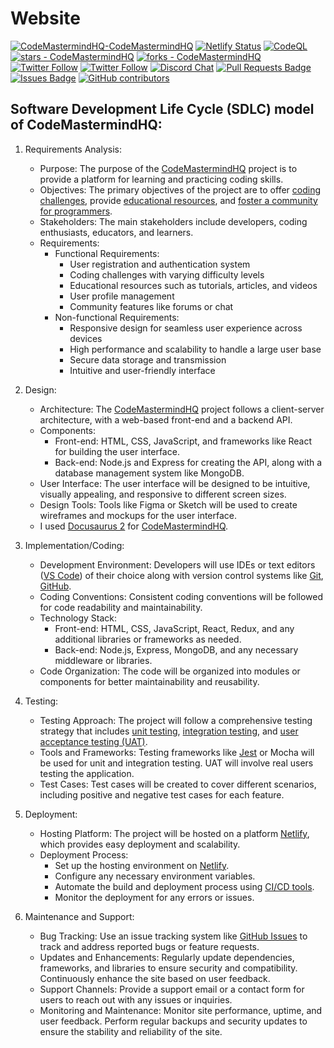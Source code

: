 # Website

[![CodeMastermindHQ-CodeMastermindHQ](https://img.shields.io/static/v1?label=CodeMastermindHQ&message=CodeMastermindHQ&color=blue&logo=github)](https://github.com/CodeMastermindHQ/CodeMastermindHQ "Go to GitHub repo")
[![Netlify Status](https://api.netlify.com/api/v1/badges/1aef6d13-04e6-466f-a3c1-93043c273445/deploy-status)](https://app.netlify.com/sites/cmhq/deploys)
[![CodeQL](https://github.com/CodeMastermindHQ/CodeMastermindHQ/actions/workflows/github-code-scanning/codeql/badge.svg)](https://github.com/CodeMastermindHQ/CodeMastermindHQ/actions/workflows/github-code-scanning/codeql)
[![stars - CodeMastermindHQ](https://img.shields.io/github/stars/CodeMastermindHQ/CodeMastermindHQ?style=social)](https://github.com/CodeMastermindHQ/CodeMastermindHQ/stargazers)
[![forks - CodeMastermindHQ](https://img.shields.io/github/forks/CodeMastermindHQ/CodeMastermindHQ?style=social)](https://github.com/CodeMastermindHQ/CodeMastermindHQ/forks)
<a href="https://twitter.com/codemastermind2"><img src="https://img.shields.io/twitter/follow/codemastermind2.svg?style=social"  alt="Twitter Follow" /></a>
<a href="https://twitter.com/AJAYDHA27250016"><img src="https://img.shields.io/twitter/follow/AJAYDHA27250016.svg?style=social"  alt="Twitter Follow" /></a>
<a href="https://discord.gg/BFkPKMsfuZ"><img src="https://img.shields.io/discord/102860784329052160.svg" alt="Discord Chat" /></a>
<a href="https://github.com/CodeMastermindHQ/CodeMastermindHQ/pulls"><img src="https://img.shields.io/github/issues-pr/CodeMastermindHQ/CodeMastermindHQ" alt="Pull Requests Badge"/></a>
<a href="https://github.com/CodeMastermindHQ/CodeMastermindHQ/issues"><img src="https://img.shields.io/github/issues/CodeMastermindHQ/CodeMastermindHQ" alt="Issues Badge"/></a>
<a href="https://github.com/CodeMastermindHQ/CodeMastermindHQ/graphs/contributors"><img alt="GitHub contributors" src="https://img.shields.io/github/contributors/CodeMastermindHQ/CodeMastermindHQ?color=2b9348"></a>


## Software Development Life Cycle (SDLC) model of CodeMastermindHQ:

1. Requirements Analysis:
   - Purpose: The purpose of the [CodeMastermindHQ](https://codemastermindhq.netlify.app/) project is to provide a platform for learning and practicing coding skills.
   - Objectives: The primary objectives of the project are to offer [coding challenges](https://codemastermindhq.netlify.app/support/), provide [educational resources](https://codemastermindhq.netlify.app/courses), and [foster a community for programmers](https://codemastermindhq.netlify.app/showcase).
   - Stakeholders: The main stakeholders include developers, coding enthusiasts, educators, and learners.
   - Requirements:
     - Functional Requirements: 
       - User registration and authentication system
       - Coding challenges with varying difficulty levels
       - Educational resources such as tutorials, articles, and videos
       - User profile management
       - Community features like forums or chat
     - Non-functional Requirements:
       - Responsive design for seamless user experience across devices
       - High performance and scalability to handle a large user base
       - Secure data storage and transmission
       - Intuitive and user-friendly interface

2. Design:
   - Architecture: The [CodeMastermindHQ](https://codemastermindhq.netlify.app/) project follows a client-server architecture, with a web-based front-end and a backend API.
   - Components:
     - Front-end: HTML, CSS, JavaScript, and frameworks like React for building the user interface.
     - Back-end: Node.js and Express for creating the API, along with a database management system like MongoDB.
   - User Interface: The user interface will be designed to be intuitive, visually appealing, and responsive to different screen sizes.
   - Design Tools: Tools like Figma or Sketch will be used to create wireframes and mockups for the user interface.
   - I used [Docusaurus 2](https://docusaurus.io/) for [CodeMastermindHQ](https://codemastermindhq.netlify.app/).

3. Implementation/Coding:
   - Development Environment: Developers will use IDEs or text editors ([VS Code](https://code.visualstudio.com/)) of their choice along with version control systems like [Git](https://git-scm.com/), [GitHub](https://github.com/).
   - Coding Conventions: Consistent coding conventions will be followed for code readability and maintainability.
   - Technology Stack:
     - Front-end: HTML, CSS, JavaScript, React, Redux, and any additional libraries or frameworks as needed.
     - Back-end: Node.js, Express, MongoDB, and any necessary middleware or libraries.
   - Code Organization: The code will be organized into modules or components for better maintainability and reusability.

4. Testing:
   - Testing Approach: The project will follow a comprehensive testing strategy that includes [unit testing](https://github.com/CodeMastermindHQ/CodeMastermindHQ/blob/main/src/utils/__tests__/jsUtils.test.ts), [integration testing](https://github.com/CodeMastermindHQ/CodeMastermindHQ/tree/main/src/utils), and [user acceptance testing (UAT)](https://github.com/CodeMastermindHQ/CodeMastermindHQ/tree/main/src/utils).
   - Tools and Frameworks: Testing frameworks like [Jest](https://github.com/CodeMastermindHQ/CodeMastermindHQ/tree/main/src/utils) or Mocha will be used for unit and integration testing. UAT will involve real users testing the application.
   - Test Cases: Test cases will be created to cover different scenarios, including positive and negative test cases for each feature.

5. Deployment:
   - Hosting Platform: The project will be hosted on a platform [Netlify](https://www.netlify.com/), which provides easy deployment and scalability.
   - Deployment Process:
     - Set up the hosting environment on [Netlify](https://www.netlify.com/).
     - Configure any necessary environment variables.
     - Automate the build and deployment process using [CI/CD tools](https://github.com/CodeMastermindHQ/CodeMastermindHQ/pull/22#issuecomment-1620943708).
     - Monitor the deployment for any errors or issues.

6. Maintenance and Support:
   - Bug Tracking: Use an issue tracking system like [GitHub Issues](https://github.com/CodeMastermindHQ/CodeMastermindHQ/issues/new) to track and address reported bugs or feature requests.
   - Updates and Enhancements: Regularly update dependencies, frameworks, and libraries to ensure security and compatibility. Continuously enhance the site based on user feedback.
   - Support Channels: Provide a support email or a contact form for users to reach out with any issues or inquiries.
   - Monitoring and Maintenance: Monitor site performance, uptime, and user feedback. Perform regular backups and security updates to ensure the stability and reliability of the site.

